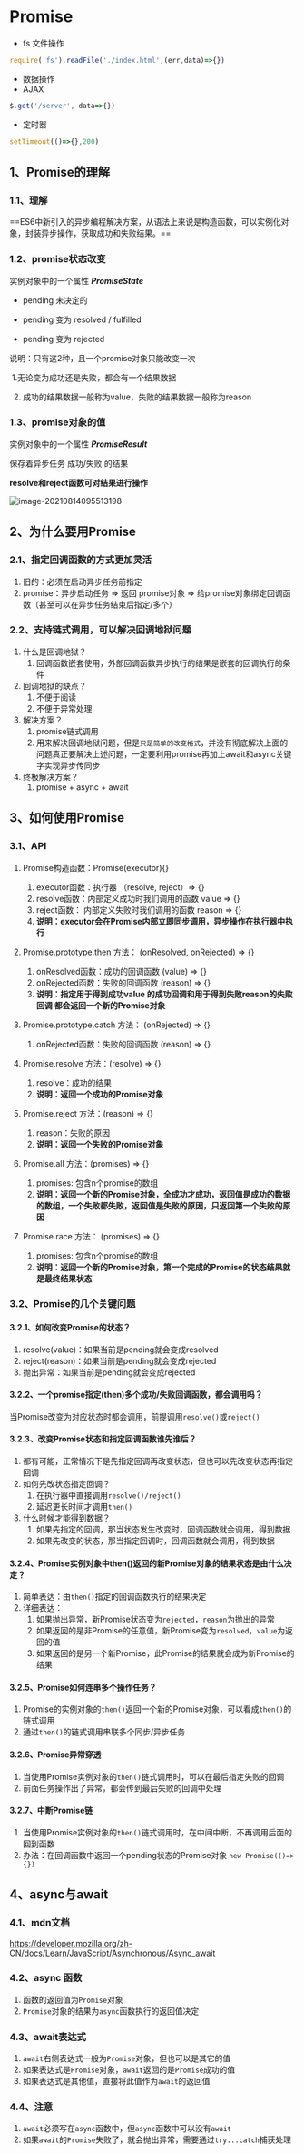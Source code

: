 # Promise

+ fs 文件操作

```js
require('fs').readFile('./index.html',(err,data)=>{})
```

+ 数据操作
+ AJAX

```js
$.get('/server', data=>{})
```

+ 定时器

```js
setTimeout(()=>{},200)
```

## 1、Promise的理解

### 1.1、理解

==ES6中新引入的异步编程解决方案，从语法上来说是构造函数，可以实例化对象，封装异步操作，获取成功和失败结果。==

### 1.2、promise状态改变

实例对象中的一个属性  ***PromiseState***

+ pending 未决定的

+ pending 变为 resolved / fulfilled
+ pending 变为 rejected

说明：只有这2种，且一个promise对象只能改变一次

​	1.无论变为成功还是失败，都会有一个结果数据

2. 成功的结果数据一般称为value，失败的结果数据一般称为reason

### 1.3、promise对象的值

实例对象中的一个属性  ***PromiseResult***

保存着异步任务 成功/失败 的结果

**resolve和reject函数可对结果进行操作**

![image-20210814095513198](C:\Users\mygod\AppData\Roaming\Typora\typora-user-images\image-20210814095513198.png)

## 2、为什么要用Promise

### 2.1、指定回调函数的方式更加灵活

1. 旧的：必须在启动异步任务前指定
2. promise：异步启动任务 => 返回 promise对象 => 给promise对象绑定回调函数（甚至可以在异步任务结束后指定/多个）

### 2.2、支持链式调用，可以解决回调地狱问题

1. 什么是回调地狱？
   1. 回调函数嵌套使用，外部回调函数异步执行的结果是嵌套的回调执行的条件
2. 回调地狱的缺点？
   1. 不便于阅读
   2. 不便于异常处理
3. 解决方案？
   1. promise链式调用
   2. 用来解决回调地狱问题，但是`只是简单的改变格式`，并没有彻底解决上面的问题真正要解决上述问题，一定要利用promise再加上await和async关键字实现异步传同步
4. 终极解决方案？
   1. promise + async + await

## 3、如何使用Promise

### 3.1、API

1. Promise构造函数：Promise(executor){}
   1. executor函数：执行器 （resolve, reject）=> {}
   2. resolve函数：内部定义成功时我们调用的函数 value => {}
   3. reject函数： 内部定义失败时我们调用的函数 reason => {}
   4. **说明：executor会在Promise内部立即同步调用，异步操作在执行器中执行**
2. Promise.prototype.then 方法： (onResolved, onRejected) => {}
   1. onResolved函数：成功的回调函数 (value) => {}
   2. onRejected函数：失败的回调函数 (reason) => {}
   3. **说明：指定用于得到成功value 的成功回调和用于得到失败reason的失败回调 都会返回一个新的Promise对象**
3. Promise.prototype.catch 方法： (onRejected) => {}
   1. onRejected函数：失败的回调函数 (reason) => {}
4. Promise.resolve 方法：(resolve) => {}
   1. resolve：成功的结果
   2. **说明：返回一个成功的Promise对象**
5. Promise.reject 方法：(reason) => {}
   1. reason：失败的原因
   2. **说明：返回一个失败的Promise对象**

6. Promise.all 方法：(promises) => {}
   1. promises: 包含n个promise的数组
   2. **说明：返回一个新的Promise对象，全成功才成功，返回值是成功的数据的数组，一个失败都失败，返回值是失败的原因，只返回第一个失败的原因**

7. Promise.race 方法： (promises) => {}
   1. promises: 包含n个promise的数组
   2. **说明：返回一个新的Promise对象，第一个完成的Promise的状态结果就是最终结果状态**

### 3.2、Promise的几个关键问题

#### 3.2.1、如何改变Promise的状态？

1. resolve(value)：如果当前是pending就会变成resolved
2. reject(reason)：如果当前是pending就会变成rejected
3. 抛出异常：如果当前是pending就会变成rejected

#### 3.2.2、一个promise指定(then)多个成功/失败回调函数，都会调用吗？

当Promise改变为对应状态时都会调用，前提调用``resolve()``或`reject()`

#### 3.2.3、改变Promise状态和指定回调函数谁先谁后？

1. 都有可能，正常情况下是先指定回调再改变状态，但也可以先改变状态再指定回调
2. 如何先改状态指定回调？
   1. 在执行器中直接调用`resolve()/reject()`
   2. 延迟更长时间才调用`then()`
3. 什么时候才能得到数据？
   1. 如果先指定的回调，那当状态发生改变时，回调函数就会调用，得到数据
   2. 如果先改变的状态，那当指定回调时，回调函数就会调用，得到数据

#### 3.2.4、Promise实例对象中then()返回的新Promise对象的结果状态是由什么决定？

1. 简单表达：由`then()`指定的回调函数执行的结果决定
2. 详细表达：
   1. 如果抛出异常，新Promise状态变为`rejected`，`reason`为抛出的异常
   2. 如果返回的是非Promise的任意值，新Promise变为`resolved`，`value`为返回的值
   3. 如果返回的是另一个新Promise，此Promise的结果就会成为新Promise的结果

#### 3.2.5、Promise如何连串多个操作任务？

1. Promise的实例对象的`then()`返回一个新的Promise对象，可以看成`then()`的链式调用
2. 通过`then()`的链式调用串联多个同步/异步任务

#### 3.2.6、Promise异常穿透

1. 当使用Promise实例对象的`then()`链式调用时，可以在最后指定失败的回调
2. 前面任务操作出了异常，都会传到最后失败的回调中处理

#### 3.2.7、中断Promise链

1. 当使用Promise实例对象的`then()`链式调用时，在中间中断，不再调用后面的回到函数
2. 办法：在回调函数中返回一个pending状态的Promise对象  `new Promise(()=>{})`

## 4、async与await

### 4.1、mdn文档

https://developer.mozilla.org/zh-CN/docs/Learn/JavaScript/Asynchronous/Async_await

### 4.2、async 函数

1. 函数的返回值为`Promise`对象
2. `Promise`对象的结果为`async`函数执行的返回值决定

### 4.3、await表达式

1. `await`右侧表达式一般为`Promise`对象，但也可以是其它的值
2. 如果表达式是`Promise`对象，`await`返回的是`Promise`成功的值
3. 如果表达式是其他值，直接将此值作为`await`的返回值

### 4.4、注意

1. `await`必须写在`async`函数中，但`async`函数中可以没有`await`
2. 如果`await`的`Promise`失败了，就会抛出异常，需要通过`try...catch`捕获处理







